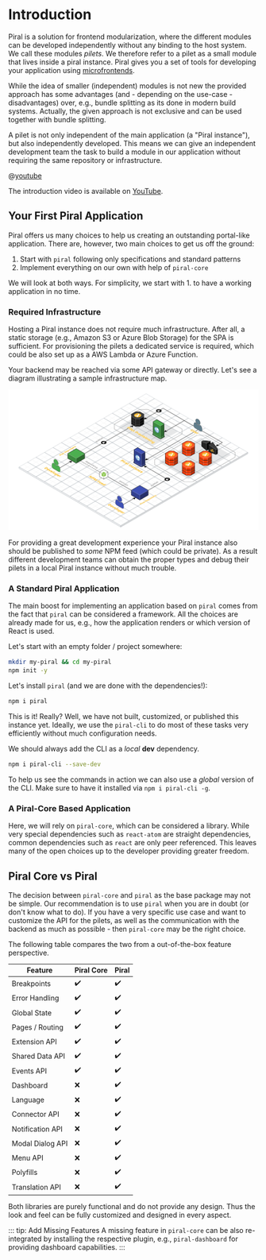 # Introduction

Piral is a solution for frontend modularization, where the different modules can be developed independently without any binding to the host system. We call these modules *pilets*. We therefore refer to a pilet as a small module that lives inside a piral instance. Piral gives you a set of tools for developing your application using [microfrontends](https://martinfowler.com/articles/micro-frontends.html).

While the idea of smaller (independent) modules is not new the provided approach has some advantages (and - depending on the use-case - disadvantages) over, e.g., bundle splitting as its done in modern build systems. Actually, the given approach is not exclusive and can be used together with bundle splitting.

A pilet is not only independent of the main application (a "Piral instance"), but also independently developed. This means we can give an independent development team the task to build a module in our application without requiring the same repository or infrastructure.

@[youtube](SkKvpBHy_5I)

The introduction video is available on [YouTube](https://youtu.be/SkKvpBHy_5I).

## Your First Piral Application

Piral offers us many choices to help us creating an outstanding portal-like application. There are, however, two main choices to get us off the ground:

1. Start with `piral` following only specifications and standard patterns
2. Implement everything on our own with help of `piral-core`

We will look at both ways. For simplicity, we start with 1. to have a working application in no time.

### Required Infrastructure

Hosting a Piral instance does not require much infrastructure. After all, a static storage (e.g., Amazon S3 or Azure Blob Storage) for the SPA is sufficient. For provisioning the pilets a dedicated service is required, which could be also set up as a AWS Lambda or Azure Function.

Your backend may be reached via some API gateway or directly. Let's see a diagram illustrating a sample infrastructure map.

![A Standard Piral Infrastructure](./diagrams/infrastructure.svg)

For providing a great development experience your Piral instance also should be published to *some* NPM feed (which could be private). As a result different development teams can obtain the proper types and debug their pilets in a local Piral instance without much trouble.

### A Standard Piral Application

The main boost for implementing an application based on `piral` comes from the fact that `piral` can be considered a framework. All the choices are already made for us, e.g., how the application renders or which version of React is used.

Let's start with an empty folder / project somewhere:

```sh
mkdir my-piral && cd my-piral
npm init -y
```

Let's install `piral` (and we are done with the dependencies!):

```sh
npm i piral
```

This is it! Really? Well, we have not built, customized, or published this instance yet. Ideally, we use the `piral-cli` to do most of these tasks very efficiently without much configuration needs.

We should always add the CLI as a *local* **dev** dependency.

```sh
npm i piral-cli --save-dev
```

To help us see the commands in action we can also use a *global* version of the CLI. Make sure to have it installed via `npm i piral-cli -g`.

### A Piral-Core Based Application

Here, we will rely on `piral-core`, which can be considered a library. While very special dependencies such as `react-atom` are straight dependencies, common dependencies such as `react` are only peer referenced. This leaves many of the open choices up to the developer providing greater freedom.

## Piral Core vs Piral

The decision between `piral-core` and `piral` as the base package may not be simple. Our recommendation is to use `piral` when you are in doubt (or don't know what to do). If you have a very specific use case and want to customize the API for the pilets, as well as the communication with the backend as much as possible - then `piral-core` may be the right choice.

The following table compares the two from a out-of-the-box feature perspective.

| Feature             | Piral Core | Piral |
|---------------------|------------|-------|
| Breakpoints         | ️️️✔️        | ✔️    |
| Error Handling      | ️️️✔️        | ✔️    |
| Global State        | ️️️✔️        | ✔️    |
| Pages / Routing     | ️️️✔️        | ✔️    |
| Extension API       | ️️️✔️        | ✔️    |
| Shared Data API     | ️️️✔️        | ✔️    |
| Events API          | ️️️✔️        | ✔️    |
| Dashboard           | ️️️❌        | ✔️    |
| Language            | ️️️❌        | ✔️    |
| Connector API       | ️️️❌        | ✔️    |
| Notification API    | ️️️❌        | ✔️    |
| Modal Dialog API    | ️️️❌        | ✔️    |
| Menu API            | ️️️❌        | ✔️    |
| Polyfills           | ❌        | ✔️    |
| Translation API     | ❌        | ✔️    |

Both libraries are purely functional and do not provide any design. Thus the look and feel can be fully customized and designed in every aspect.

::: tip: Add Missing Features
A missing feature in `piral-core` can be also re-integrated by installing the respective plugin, e.g., `piral-dashboard` for providing dashboard capabilities.
:::
